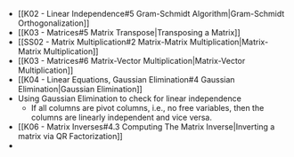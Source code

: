 - [[K02 - Linear Independence#5 Gram-Schmidt Algorithm|Gram-Schmidt Orthogonalization]]
- [[K03 - Matrices#5 Matrix Transpose|Transposing a Matrix]]
- [[SS02 - Matrix Multiplication#2 Matrix-Matrix Multiplication|Matrix-Matrix Multiplication]]
- [[K03 - Matrices#6 Matrix-Vector Multiplication|Matrix-Vector Multiplication]]
- [[K04 - Linear Equations, Gaussian Elimination#4 Gaussian Elimination|Gaussian Elimination]]
- Using Gaussian Elimination to check for linear independence
	- If all columns are pivot columns, i.e., no free variables, then the columns are linearly independent and vice versa.
- [[K06 - Matrix Inverses#4.3 Computing The Matrix Inverse|Inverting a matrix via QR Factorization]]
- 